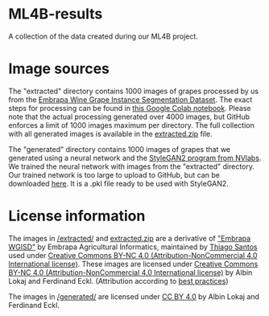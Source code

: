 # ML4B-results
A collection of the data created during our ML4B project.

# Image sources
The "extracted" directory contains 1000 images of grapes processed by us from the [Embrapa Wine Grape Instance Segmentation Dataset](https://github.com/thsant/wgisd). The exact steps for processing can be found in [this Google Colab notebook](https://colab.research.google.com/drive/1QmoeBVebIoKtN-uDUacPTcEl_4Um_7Sj?usp=sharing). Please note that the actual processing generated over 4000 images, but GitHub enforces a limit of 1000 images maximum per directory. The full collection with all generated images is available in the [extracted.zip](https://github.com/Ferdi-nand/ML4B-results/blob/main/extracted.zip) file.

The "generated" directory contains 1000 images of grapes that we generated using a neural network and the [StyleGAN2 program from NVlabs](https://github.com/NVlabs/stylegan2). We trained the neural network with images from the "extracted" directory. Our trained network is too large to upload to GitHub, but can be downloaded [here](https://1drv.ms/u/s!As35dOeUoSwbagG_yia5211BaCQ?e=ZyNSw9). It is a .pkl file ready to be used with StyleGAN2.

# License information

The images in [/extracted/](https://github.com/Ferdi-nand/ML4B-results/tree/main/extracted) and [extracted.zip](https://github.com/Ferdi-nand/ML4B-results/blob/main/extracted.zip) are a derivative of ["Embrapa WGISD"](https://github.com/thsant/wgisd) by Embrapa Agricultural Informatics, maintained by [Thiago Santos](https://github.com/thsant) used under [Creative Commons BY-NC 4.0 (Attribution-NonCommercial 4.0 International license)](https://creativecommons.org/licenses/by-nc/4.0/). These images are licensed under [Creative Commons BY-NC 4.0 (Attribution-NonCommercial 4.0 International license)](https://creativecommons.org/licenses/by-nc/4.0/) by Albin Lokaj and Ferdinand Eckl. (Attribution according to [best practices](https://wiki.creativecommons.org/wiki/Best_practices_for_attribution#This_is_a_good_attribution_for_material_from_which_you_created_a_derivative_work))

The images in [/generated/](https://github.com/Ferdi-nand/ML4B-results/tree/main/generated) are licensed under [CC BY 4.0](https://creativecommons.org/licenses/by/4.0/) by Albin Lokaj and Ferdinand Eckl.
